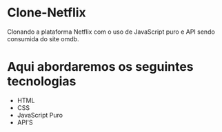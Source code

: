 # Clone-Netflix
Clonando a plataforma Netflix com o uso de JavaScript puro e API sendo consumida do site omdb.
##

# Aqui abordaremos os seguintes tecnologias
- HTML
- CSS
- JavaScript Puro
- API'S

